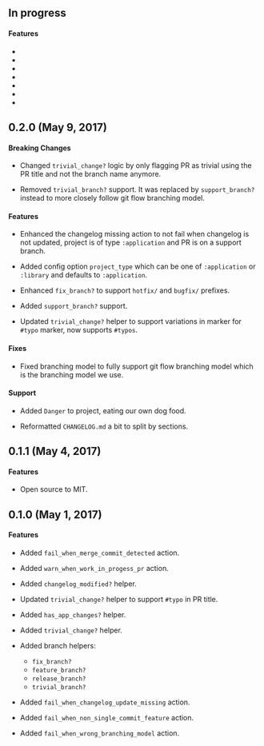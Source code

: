 ## In progress

#### Features

 *

 *

 *

 *

 *

 *
 
 *

## 0.2.0 (May 9, 2017)

#### Breaking Changes

 * Changed `trivial_change?` logic by only flagging PR as trivial using
   the PR title and not the branch name anymore.

 * Removed `trivial_branch?` support. It was replaced by `support_branch?`
   instead to more closely follow git flow branching model.

#### Features

 * Enhanced the changelog missing action to not fail when changelog is
   not updated, project is of type `:application` and PR is on a support
   branch.

 * Added config option `project_type` which can be one of `:application`
   or `:library` and defaults to `:application`.

 * Enhanced `fix_branch?` to support `hotfix/` and `bugfix/` prefixes.

 * Added `support_branch?` support.

 * Updated `trivial_change?` helper to support variations in marker
   for `#typo` marker, now supports `#typos`.

#### Fixes

 * Fixed branching model to fully support git flow branching model which
   is the branching model we use.

#### Support

 * Added `Danger` to project, eating our own dog food.

 * Reformatted `CHANGELOG.md` a bit to split by sections.

## 0.1.1 (May 4, 2017)

#### Features

 * Open source to MIT.

## 0.1.0 (May 1, 2017)

#### Features

 * Added `fail_when_merge_commit_detected` action.

 * Added `warn_when_work_in_progess_pr` action.

 * Added `changelog_modified?` helper.

 * Updated `trivial_change?` helper to support `#typo` in PR title.

 * Added `has_app_changes?` helper.

 * Added `trivial_change?` helper.

 * Added branch helpers:
    * `fix_branch?`
    * `feature_branch?`
    * `release_branch?`
    * `trivial_branch?`

 * Added `fail_when_changelog_update_missing` action.

 * Added `fail_when_non_single_commit_feature` action.

 * Added `fail_when_wrong_branching_model` action.
